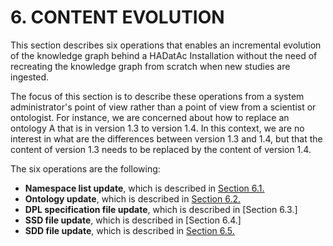 # 6. CONTENT EVOLUTION

This section describes six operations that enables an incremental evolution of the knowledge graph behind a HADatAc Installation without the need of recreating the knowledge graph from scratch when new studies are ingested.

The focus of this section is to describe these operations from a system administrator's point of view rather than a point of view from a scientist or ontologist. For instance, we are concerned about how to replace an ontology A that is in version 1.3 to version 1.4. In this context, we are no interest in what are the differences between version 1.3 and 1.4, but that the content of version 1.3 needs to be replaced by the content of version 1.4.

The six operations are the following:

* **Namespace list update**, which is described in [Section 6.1.](https://github.com/paulopinheiro1234/hadatac/wiki/6.1.-Namespace-List-Update)
* **Ontology update**, which is described in [Section 6.2.](https://github.com/paulopinheiro1234/hadatac/wiki/6.2.-Ontology-Update)
* **DPL specification file update**, which is described in \[Section 6.3.\]
* **SSD file update**, which is described in \[Section 6.4.\]
* **SDD file update**, which is described in [Section 6.5.](https://github.com/paulopinheiro1234/hadatac/wiki/6.5.-SDD-Update)

